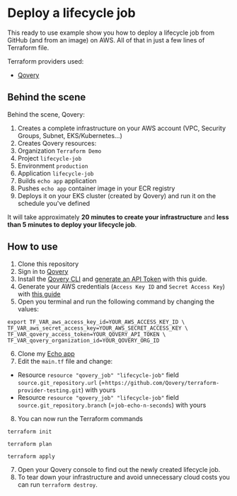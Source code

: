 # Deploy a lifecycle job

This ready to use example show you how to deploy a lifecycle job from GitHub (and from an image) on AWS. All of that in just a few lines of Terraform file.

Terraform providers used:

- [Qovery](https://registry.terraform.io/providers/qovery/qovery/latest/docs)


## Behind the scene

Behind the scene, Qovery:

1. Creates a complete infrastructure on your AWS account (VPC, Security Groups, Subnet, EKS/Kubernetes...)
2. Creates Qovery resources:
  1. Organization `Terraform Demo`
  2. Project `lifecycle-job`
  3. Environment `production`
  4. Application `lifecycle-job`
3. Builds `echo app` application
4. Pushes `echo app` container image in your ECR registry
5. Deploys it on your EKS cluster (created by Qovery) and run it on the schedule you've defined

It will take approximately **20 minutes to create your infrastructure** and **less than 5 minutes to deploy your lifecycle job**.

## How to use

1. Clone this repository
2. Sign in to [Qovery](https://www.qovery.com)
3. Install the [Qovery CLI](https://hub.qovery.com/docs/using-qovery/interface/cli/) and [generate an API Token](https://hub.qovery.com/docs/using-qovery/interface/cli/#generate-api-token) with this guide.
4. Generate your AWS credentials (`Access Key ID` and `Secret Access Key`)
   with [this guide](https://hub.qovery.com/docs/using-qovery/configuration/cloud-service-provider/amazon-web-services/#connect-your-aws-account)
5. Open you terminal and run the following command by changing the values:

```shell
export TF_VAR_aws_access_key_id=YOUR_AWS_ACCESS_KEY_ID \
TF_VAR_aws_secret_access_key=YOUR_AWS_SECRET_ACCESS_KEY \
TF_VAR_qovery_access_token=YOUR_QOVERY_API_TOKEN \
TF_VAR_qovery_organization_id=YOUR_QOVERY_ORG_ID
```

6. Clone my [Echo app](https://github.com/Qovery/terraform-provider-testing.git)
7. Edit the `main.tf` file and change:
- Resource `resource "qovery_job" "lifecycle-job"` field `source.git_repository.url` (=`https://github.com/Qovery/terraform-provider-testing.git`) with yours
- Resource `resource "qovery_job" "lifecycle-job"` field `source.git_repository.branch` (=`job-echo-n-seconds`) with yours
8. You can now run the Terraform commands

```shell
terraform init
```

```shell
terraform plan
```

```shell
terraform apply
```

7. Open your Qovery console to find out the newly created lifecycle job.
8. To tear down your infrastructure and avoid unnecessary cloud costs you can run `terraform destroy`.
